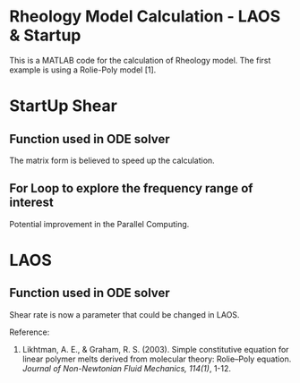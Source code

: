 # Rheology Model Calculation - LAOS & Startup

This is a MATLAB code for the calculation of Rheology model. The first example is using a Rolie-Poly model [1].

# StartUp Shear

## Function used in ODE solver

The matrix form is believed to speed up the calculation. 

## For Loop to explore the frequency range of interest

Potential improvement in the Parallel Computing.

# LAOS

## Function used in ODE solver

Shear rate is now a parameter that could be changed in LAOS.

Reference:
1. Likhtman, A. E., & Graham, R. S. (2003). Simple constitutive equation for linear polymer melts derived from molecular theory: Rolie–Poly equation. *Journal of Non-Newtonian Fluid Mechanics, 114(1)*, 1-12.
